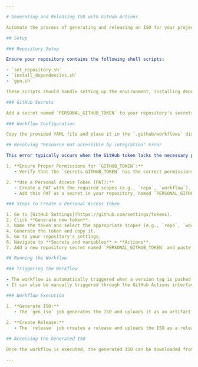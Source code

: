 ```yaml
---

# Generating and Releasing ISO with GitHub Actions

Automate the process of generating and releasing an ISO for your project using GitHub Actions. This workflow is triggered by version tags and can also be manually initiated.

## Setup

### Repository Setup

Ensure your repository contains the following shell scripts:

- `set_repository.sh`
- `install_dependencies.sh`
- `gen.sh`

These scripts should handle setting up the environment, installing dependencies, and generating the ISO.

### GitHub Secrets

Add a secret named `PERSONAL_GITHUB_TOKEN` to your repository's secrets. This token will be used to authenticate and upload the ISO as a release asset.

### Workflow Configuration

Copy the provided YAML file and place it in the `.github/workflows` directory of your repository.

## Resolving "Resource not accessible by integration" Error

This error typically occurs when the GitHub token lacks the necessary permissions. To resolve this:

1. **Ensure Proper Permissions for `GITHUB_TOKEN`:**
   - Verify that the `secrets.GITHUB_TOKEN` has the correct permissions in the repository settings.

2. **Use a Personal Access Token (PAT):**
   - Create a PAT with the required scopes (e.g., `repo`, `workflow`).
   - Add this PAT as a secret in your repository, named `PERSONAL_GITHUB_TOKEN`, and use it in the workflow.

### Steps to Create a Personal Access Token

1. Go to [GitHub Settings](https://github.com/settings/tokens).
2. Click **Generate new token**.
3. Name the token and select the appropriate scopes (e.g., `repo`, `workflow`).
4. Generate the token and copy it.
5. Go to your repository's settings.
6. Navigate to **Secrets and variables** > **Actions**.
7. Add a new repository secret named `PERSONAL_GITHUB_TOKEN` and paste the token.

## Running the Workflow

### Triggering the Workflow

- The workflow is automatically triggered when a version tag is pushed to the repository.
- It can also be manually triggered through the GitHub Actions interface.

### Workflow Execution

1. **Generate ISO:**
   - The `gen_iso` job generates the ISO and uploads it as an artifact.
   
2. **Create Release:**
   - The `release` job creates a release and uploads the ISO as a release asset.

## Accessing the Generated ISO

Once the workflow is executed, the generated ISO can be downloaded from the release assets of the repository.

---
```

